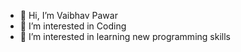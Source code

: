 - 👋 Hi, I’m Vaibhav Pawar
- 👀 I’m interested in Coding
- 👀 I’m interested in learning new programming skills


<!---
vp-1234ms/vp-1234ms is a ✨ special ✨ repository because its `README.md` (this file) appears on your GitHub profile.
You can click the Preview link to take a look at your changes.
--->
